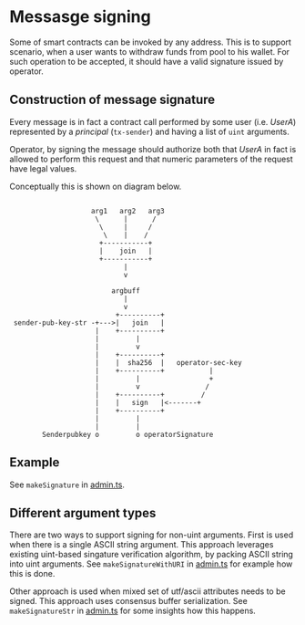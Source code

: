 # Messasge signing

Some of smart contracts can be invoked by any address. This is to
support scenario, when a user wants to withdraw funds from pool
to his wallet. For such operation to be accepted, it should have
a valid signature issued by operator.

## Construction of message signature

Every message is in fact a contract call performed by some user
(i.e. _UserA_) represented by a _principal_ (`tx-sender`) and
having a list of `uint` arguments.

Operator, by signing the message should authorize both that
_UserA_ in fact is allowed to perform this request and that
numeric parameters of the request have legal values.

Conceptually this is shown on diagram below.

```ditaa

                    arg1   arg2   arg3
                     \      |      /
                      \     |     /
                       \    |    /
                      +-----------+
                      |    join   |
                      +-----------+
                            |
                            v

                         argbuff
                            |
                            v
                          +----------+
 sender-pub-key-str -+--->|   join   |
                     |    +----------+
                     |         |
                     |         v
                     |    +----------+
                     |    |  sha256  |   operator-sec-key
                     |    +----------+           |
                     |         |                 +
                     |         v                /
                     |    +----------+         /
                     |    |   sign   |<-------+
                     |    +----------+
                     |         |
                     |         |
        Senderpubkey o         o operatorSignature
```

## Example

See `makeSignature` in
[admin.ts](../protocol/tests/utils/admin.ts).

## Different argument types

There are two ways to support signing for non-uint
arguments. First is used when there is a single ASCII string
argument. This approach leverages existing uint-based singature
verification algorithm, by packing ASCII string into uint
arguments. See `makeSignatureWithURI` in
[admin.ts](../protocol/tests/utils/admin.ts) for example how this
is done.

Other approach is used when mixed set of utf/ascii attributes
needs to be signed. This approach uses consensus buffer
serialization. See `makeSignatureStr` in
[admin.ts](../protocol/tests/utils/admin.ts) for some insights
how this happens.



